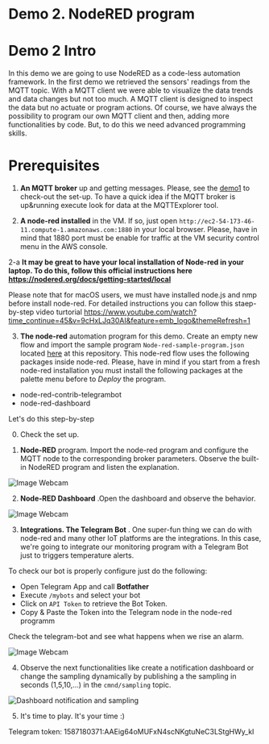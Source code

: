 # Demo 2. NodeRED program

# Demo 2 Intro

In this demo we are going to use NodeRED as a code-less automation framework. In the first demo we retrieved the sensors' readings from the MQTT topic. With a MQTT client we were able to visualize the data trends and data changes but not too much. A MQTT client is designed to inspect the data but no actuate or program actions. Of course, we have always the possibility to program our own MQTT client and then, adding more functionalities by code. But, to do this we need advanced programming skills. 

# Prerequisites

1. __An MQTT broker__ up and getting messages. Please, see the [demo1](/Demos/Demo_1_MQTT_and_IoT_Setup) to check-out the set-up. To have a quick idea if the MQTT broker is up&running execute look for data at the MQTTExplorer tool.

2. __A node-red installed__ in the VM. If so, just open ```http://ec2-54-173-46-11.compute-1.amazonaws.com:1880``` in your local browser. Please, have in mind that 1880 port must be enable for traffic at the VM security control menu in the AWS console.

2-a __It may be great to have your local installation of Node-red in your laptop. To do this, follow this official instructions here https://nodered.org/docs/getting-started/local__

Please note that for macOS users, we must have installed node.js and nmp before install node-red. For detailed instructions you can follow this staep-by-step video turtorial https://www.youtube.com/watch?time_continue=45&v=9cHxLJq30AI&feature=emb_logo&themeRefresh=1 

3. __The node-red__ automation program for this demo. Create an empty new flow and import the sample program ```Node-red-sample-program.json``` located [here](https://github.com/alijaalejandro/streaming-iot-demo-show-IE/tree/main/Demos/Demo_2_NodeRED_program) at this repository. This node-red flow uses the following packages inside node-red. Please, have in mind if you start from a fresh node-red installation you must install the following packages at the palette menu before to _Deploy_ the program.

- node-red-contrib-telegrambot
- node-red-dashboard


Let's do this step-by-step

0. Check the set up.

 1. __Node-RED__ program. Import the node-red program and configure the MQTT node to the corresponding broker parameters. Observe the built-in NodeRED program and listen the explanation.

 ![Image Webcam](/images/nodered-programm.png)
 
 2. __Node-RED Dashboard__ .Open the dashboard and observe the behavior.

 ![Image Webcam](/images/nodered-dashboard.png)

 3. __Integrations. The Telegram Bot__ . One super-fun thing we can do with node-red and many other IoT platforms are the integrations. In this case, we're going to integrate our monitoring program with a Telegram Bot just to triggers temperature alerts. 

 To check our bot is properly configure just do the following:

 - Open Telegram App and call __Botfather__
 - Execute ```/mybots``` and select your bot
 - Click on ```API Token``` to retrieve the Bot Token.
 - Copy & Paste the Token into the Telegram node in the node-red programm

 Check the telegram-bot and see what happens when we rise an alarm.

 ![Image Webcam](/images/telegrambot.png)

 4. Observe the next functionalities like create a notification dashboard or change the sampling dynamically by publishing a the sampling in seconds (1,5,10,...) in the ```cmnd/sampling``` topic.

 ![Dashboard notification and sampling](/images/notifications_sampling.png)

 5. It's time to play. It's your time :)
 
 
 
 Telegram token: 1587180371:AAEig64oMUFxN4scNKgtuNeC3LStgHWy_kI
